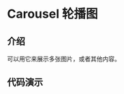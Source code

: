 # Carousel 轮播图

## 介绍

可以用它来展示多张图片，或者其他内容。

## 代码演示

<code src="./demos/demo0.tsx"></code>
<code src="./demos/demo1.tsx"></code>
